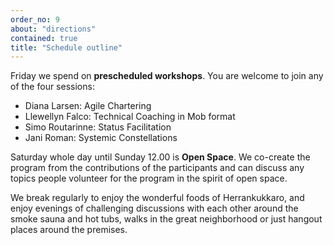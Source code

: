 ```yaml
---
order_no: 9
about: "directions"
contained: true
title: "Schedule outline"
---
```


Friday we spend on **prescheduled workshops**. You are welcome to join any of the four sessions:

* Diana Larsen: Agile Chartering
* Llewellyn Falco: Technical Coaching in Mob format
* Simo Routarinne: Status Facilitation
* Jani Roman: Systemic Constellations

Saturday whole day until Sunday 12.00 is **Open Space**. We co-create the program from the contributions of the participants and can discuss any topics people volunteer for the program in the spirit of open space. 

We break regularly to enjoy the wonderful foods of Herrankukkaro, and enjoy evenings of challenging discussions with each other around the smoke sauna and hot tubs, walks in the great neighborhood or just hangout places around the premises.
